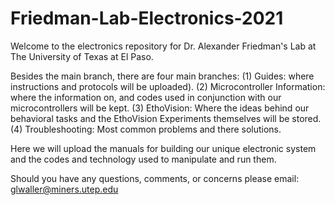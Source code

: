 # Friedman-Lab-Electronics-2021
Welcome to the electronics repository for Dr. Alexander Friedman's Lab at The University of Texas at El Paso.

Besides the main branch, there are four main branches: 
(1) Guides: where instructions and protocols will be uploaded). 
(2) Microcontroller Information: where the information on, and codes used in conjunction with our microcontrollers will be kept.
(3) EthoVision: Where the ideas behind our behavioral tasks and the EthoVision Experiments themselves will be stored.
(4) Troubleshooting: Most common problems and there solutions.

Here we will upload the manuals for building our unique electronic system and the codes and technology used to manipulate and run them.

Should you have any questions, comments, or concerns please email: glwaller@miners.utep.edu
